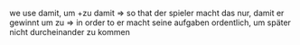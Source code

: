 we use damit, um +zu
damit => so that
der spieler macht das nur, damit er gewinnt
um zu => in order to
er macht seine aufgaben ordentlich, um später nicht durcheinander zu kommen
